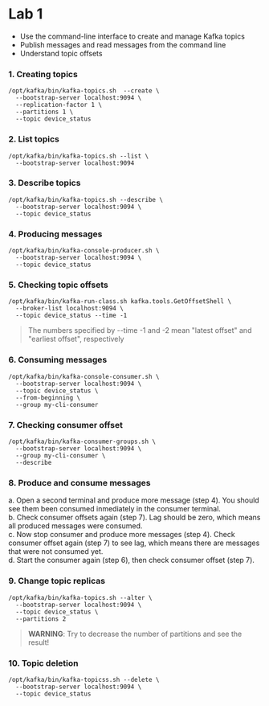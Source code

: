 # Lab 1

- Use the command-line interface to create and manage Kafka topics 
- Publish messages and read messages from the command line
- Understand topic offsets

### 1. Creating topics

``` 
/opt/kafka/bin/kafka-topics.sh  --create \
  --bootstrap-server localhost:9094 \
  --replication-factor 1 \
  --partitions 1 \
  --topic device_status
  ```
 
### 2. List topics

``` 
/opt/kafka/bin/kafka-topics.sh --list \
  --bootstrap-server localhost:9094
```
  
 ### 3. Describe topics

``` 
/opt/kafka/bin/kafka-topics.sh --describe \
  --bootstrap-server localhost:9094 \
  --topic device_status
```

### 4. Producing messages

``` 
/opt/kafka/bin/kafka-console-producer.sh \
  --bootstrap-server localhost:9094 \
  --topic device_status
```

### 5. Checking topic offsets

``` 
/opt/kafka/bin/kafka-run-class.sh kafka.tools.GetOffsetShell \
  --broker-list localhost:9094 \
  --topic device_status --time -1
```

> The numbers specified by --time -1 and -2 mean "latest offset" and "earliest offset", respectively

### 6. Consuming messages

``` 
/opt/kafka/bin/kafka-console-consumer.sh \
  --bootstrap-server localhost:9094 \
  --topic device_status \
  --from-beginning \
  --group my-cli-consumer
```

### 7. Checking consumer offset

``` 
/opt/kafka/bin/kafka-consumer-groups.sh \
  --bootstrap-server localhost:9094 \
  --group my-cli-consumer \
  --describe
```

### 8. Produce and consume messages

a. Open a second terminal and produce more message (step 4). You should see them been consumed inmediately in the consumer terminal.  
b. Check consumer offsets again (step 7). Lag should be zero, which means all produced messages were consumed.  
c. Now stop consumer and produce more messages (step 4). Check consumer offset again (step 7) to see lag, which means there are messages that were not consumed yet.  
d. Start the consumer again (step 6), then check consumer offset (step 7).  

### 9. Change topic replicas

```             
/opt/kafka/bin/kafka-topics.sh --alter \
  --bootstrap-server localhost:9094 \
  --topic device_status \
  --partitions 2
```

> **WARNING**: Try to decrease the number of partitions and see the result!

### 10. Topic deletion

```
/opt/kafka/bin/kafka-topicss.sh --delete \
  --bootstrap-server localhost:9094 \
  --topic device_status
  ```

